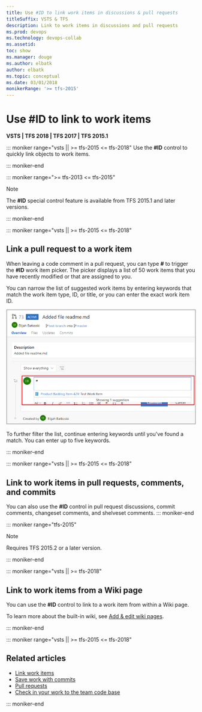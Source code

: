 ```yaml
---
title: Use #ID to link work items in discussions & pull requests 
titleSuffix: VSTS & TFS
description: Link to work items in discussions and pull requests 
ms.prod: devops
ms.technology: devops-collab
ms.assetid: 
toc: show
ms.manager: douge
ms.author: elbatk
author: elbatk
ms.topic: conceptual
ms.date: 03/01/2018
monikerRange: '>= tfs-2015'
---
```




# Use #ID to link to work items  

**VSTS | TFS 2018 | TFS 2017 | TFS 2015.1**

::: moniker range="vsts || >= tfs-2015 <= tfs-2018"
Use the **#ID** control to quickly link objects to work items.     

::: moniker-end

<a id="mention-wit-id">  </a>

::: moniker range=">= tfs-2013 <= tfs-2015"
> [!NOTE]  
> The **#ID** special control feature is available from TFS 2015.1 and later versions.    

::: moniker-end

::: moniker range="vsts || >= tfs-2015 <= tfs-2018"
## Link a pull request to a work item 

When leaving a code comment in a pull request, you can type **#** to trigger the **#ID** work item picker. The picker displays a list of 50 work items that you have recently modified or that are assigned to you. 

You can narrow the list of suggested work items by entering keywords that match the work item type, ID, or title, or you can enter the exact work item ID.

<img src="_img/ALM_PRD_ID_PR.png" alt="Pull request comment area, type # to invoke work item control" style="border: 1px solid #CCCCCC;" />     

To further filter the list, continue entering keywords until you've found a match. You can enter up to five keywords.   

::: moniker-end


::: moniker range="vsts || >= tfs-2015 <= tfs-2018"

## Link to work items in pull requests, comments, and commits
 
You can also use the **#ID** control in pull request discussions, commit comments, changeset comments, and shelveset comments. 
::: moniker-end

::: moniker range="tfs-2015"
> [!NOTE]  
> Requires TFS 2015.2 or a later version.   

::: moniker-end


::: moniker range="vsts || >= tfs-2018"

## Link to work items from a Wiki page
 
You can use the **#ID** control to link to a work item from within a Wiki page.   

To learn more about the built-in wiki, see [Add & edit wiki pages](../collaborate/add-edit-wiki.md). 

::: moniker-end

::: moniker range="vsts || >= tfs-2015 <= tfs-2018"
## Related articles

- [Link work items](../work/backlogs/add-link.md)
- [Save work with commits](../git/tutorial/commits.md)
- [Pull requests](../git/tutorial/pullrequest.md)
- [Check in your work to the team code base](../tfvc/check-your-work-team-codebase.md) 

::: moniker-end